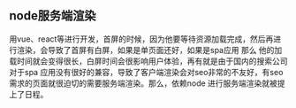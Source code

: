 ## node服务端渲染

用vue、react等进行开发，首屏的时候，因为他要等待资源加载完成，然后再进行渲染，会导致了首屏有白屏，如果是单页面还好，如果是spa应用 那么 他的加载时间就会变得很长，白屏时间会很影响用户体验，再有就是由于国内的搜索公司 对于spa 应用没有很好的兼容，导致了客户端渲染会对seo非常的不友好，有seo 需求的页面就很迫切的需要服务端渲染。那么，依赖node 进行服务端渲染就被提上了日程。